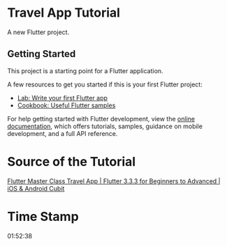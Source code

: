 # Travel App Tutorial

A new Flutter project.

## Getting Started

This project is a starting point for a Flutter application.

A few resources to get you started if this is your first Flutter project:

- [Lab: Write your first Flutter app](https://docs.flutter.dev/get-started/codelab)
- [Cookbook: Useful Flutter samples](https://docs.flutter.dev/cookbook)

For help getting started with Flutter development, view the
[online documentation](https://docs.flutter.dev/), which offers tutorials,
samples, guidance on mobile development, and a full API reference.


# Source of the Tutorial

[Flutter Master Class Travel App | Flutter 3.3.3 for Beginners to Advanced | iOS & Android Cubit](https://www.youtube.com/watch?v=x4DydJKVvQk)

# Time Stamp
01:52:38

